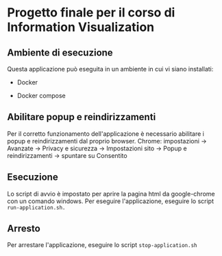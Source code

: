 # Progetto finale per il corso di Information Visualization

## Ambiente di esecuzione 

Questa applicazione può eseguita in un ambiente in cui vi siano installati:

* Docker 

* Docker compose 

## Abilitare popup e reindirizzamenti

Per il corretto funzionamento dell'applicazione è necessario abilitare i popup e reindirizzamenti dal proprio browser.
Chrome: impostazioni -> Avanzate -> Privacy e sicurezza -> Impostazioni sito -> Popup e reindirizzamenti -> spuntare su Consentito

## Esecuzione 

Lo script di avvio è impostato per aprire la pagina html da google-chrome con un comando windows.
Per eseguire l'applicazione, eseguire lo script `run-application.sh.`


## Arresto 

Per arrestare l'applicazione, eseguire lo script `stop-application.sh`
